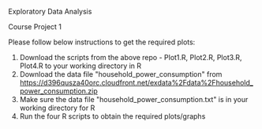 Exploratory Data Analysis

Course Project 1

Please follow below instructions to get the required plots:

1. Download the scripts from the above repo - Plot1.R, Plot2.R, Plot3.R, Plot4.R to your working directory in R
2. Download the data file "household_power_consumption" from https://d396qusza40orc.cloudfront.net/exdata%2Fdata%2Fhousehold_power_consumption.zip
3. Make sure the data file "household_power_consumption.txt" is in your working directory for R
4. Run the four R scripts to obtain the required plots/graphs
